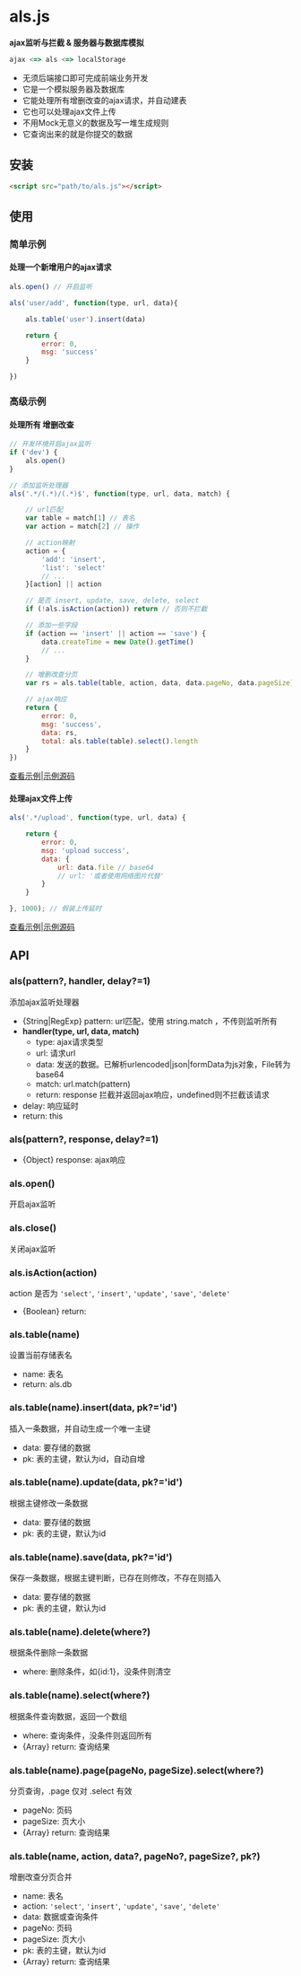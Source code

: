 # als.js

**ajax监听与拦截 & 服务器与数据库模拟**
```javascript
ajax <=> als <=> localStorage
```

* 无须后端接口即可完成前端业务开发
* 它是一个模拟服务器及数据库
* 它能处理所有增删改查的ajax请求，并自动建表
* 它也可以处理ajax文件上传
* 不用Mock无意义的数据及写一堆生成规则
* 它查询出来的就是你提交的数据


## 安装
```html
<script src="path/to/als.js"></script>
```

## 使用

### 简单示例

#### 处理一个新增用户的ajax请求

```javascript
als.open() // 开启监听
```
```javascript
als('user/add', function(type, url, data){

    als.table('user').insert(data)

    return {
        error: 0,
        msg: 'success'
    }

})
```

### 高级示例

#### 处理所有 增删改查
```javascript
// 开发环境开启ajax监听
if ('dev') {
    als.open()
}

// 添加监听处理器
als('.*/(.*)/(.*)$', function(type, url, data, match) {

    // url匹配
    var table = match[1] // 表名
    var action = match[2] // 操作

    // action映射
    action = {
        'add': 'insert',
        'list': 'select'
        // ...
    }[action] || action

    // 是否 insert, update, save, delete, select
    if (!als.isAction(action)) return // 否则不拦截

    // 添加一些字段
    if (action == 'insert' || action == 'save') {
        data.createTime = new Date().getTime()
        // ...
    }

    // 增删改查分页
    var rs = als.table(table, action, data, data.pageNo, data.pageSize)

    // ajax响应
    return {
        error: 0,
        msg: 'success',
        data: rs,
        total: als.table(table).select().length
    }
})
```
[查看示例](https://wusfen.github.io/als.js/example.html)|[示例源码](https://github.com/wusfen/als.js/blob/gh-pages/example.html)

#### 处理ajax文件上传
```javascript
als('.*/upload', function(type, url, data) {

    return {
        error: 0,
        msg: 'upload success',
        data: {
            url: data.file // base64
            // url: '或者使用网络图片代替'
        }
    }

}, 1000); // 假装上传延时

```
[查看示例](https://wusfen.github.io/als.js/upload.html)|[示例源码](https://github.com/wusfen/als.js/blob/gh-pages/upload.html)



## API

### als(pattern?, handler, delay?=1)
添加ajax监听处理器
* {String|RegExp} pattern: url匹配，使用 string.match ，不传则监听所有
* **handler(type, url, data, match)**
  * type: ajax请求类型
  * url: 请求url
  * data: 发送的数据。已解析urlencoded|json|formData为js对象，File转为base64
  * match: url.match(pattern)
  * return: response 拦截并返回ajax响应，undefined则不拦截该请求
* delay: 响应延时
* return: this

### als(pattern?, response, delay?=1)
* {Object} response: ajax响应

### als.open()
开启ajax监听

### als.close()
关闭ajax监听

### als.isAction(action)
action 是否为 `'select'`, `'insert'`, `'update'`, `'save'`, `'delete'`
* {Boolean} return:

### als.table(name)
设置当前存储表名
* name: 表名
* return: als.db

### als.table(name).insert(data, pk?='id')
插入一条数据，并自动生成一个唯一主键
* data: 要存储的数据
* pk: 表的主键，默认为id，自动自增

### als.table(name).update(data, pk?='id')
根据主键修改一条数据
* data: 要存储的数据
* pk: 表的主键，默认为id

### als.table(name).save(data, pk?='id')
保存一条数据，根据主键判断，已存在则修改，不存在则插入
* data: 要存储的数据
* pk: 表的主键，默认为id

### als.table(name).delete(where?)
根据条件删除一条数据
* where: 删除条件，如{id:1}，没条件则清空

### als.table(name).select(where?)
根据条件查询数据，返回一个数组
* where: 查询条件，没条件则返回所有
* {Array} return: 查询结果

### als.table(name).page(pageNo, pageSize).select(where?)
分页查询，.page 仅对 .select 有效
* pageNo: 页码
* pageSize: 页大小
* {Array} return: 查询结果

### als.table(name, action, data?, pageNo?, pageSize?, pk?)
增删改查分页合并
* name: 表名
* action: `'select'`, `'insert'`, `'update'`, `'save'`, `'delete'`
* data: 数据或查询条件
* pageNo: 页码
* pageSize: 页大小
* pk: 表的主键，默认为id
* {Array} return: 查询结果
